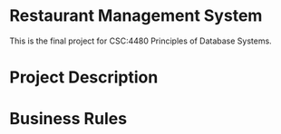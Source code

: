 # Restaurant Management System 
This is the final project for CSC:4480 Principles of Database Systems. 

# Project Description

# Business Rules
